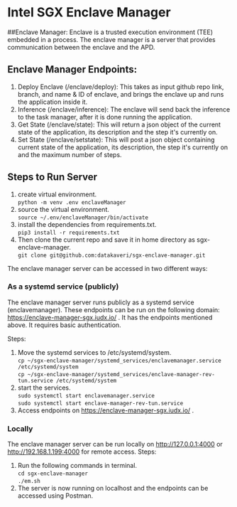 # Intel SGX Enclave Manager

##Enclave Manager:
Enclave is a trusted execution environment (TEE) embedded in a process. The enclave manager is a server that provides communication between the enclave and the APD.

## Enclave Manager Endpoints:

1. Deploy Enclave (/enclave/deploy): This takes as input github repo link, branch, and name & ID of enclave, and brings the enclave up and runs the application inside it.
2. Inference (/enclave/inference): The enclave will send back the inference to the task manager, after it is done running the application.
3. Get State (/enclave/state): This will return a json object of the current state of the application, its description and the step it's currently on.
4. Set State (/enclave/setstate): This will post a json object containing current state of the application, its description, the step it's currently on and the maximum number of steps.

## Steps to Run Server
1. create virtual environment.  
      `python -m venv .env enclaveManager`
2. source the virtual environment.  
      `source ~/.env/enclaveManager/bin/activate`
3. install the dependencies from requirements.txt.  
      `pip3 install -r requirements.txt`  
4. Then clone the current repo and save it in home directory as sgx-enclave-manager.  
      `git clone git@github.com:datakaveri/sgx-enclave-manager.git`

The enclave manager server can be accessed in two different ways:

### As a systemd service (publicly)

The enclave manager server runs publicly as a systemd service (enclavemanager). These endpoints can be run on the following domain: https://enclave-manager-sgx.iudx.io/ . It has the endpoints mentioned above. It requires basic authentication.

Steps:
1. Move the systemd services to /etc/systemd/system.  
   `cp ~/sgx-enclave-manager/systemd_services/enclavemanager.service /etc/systemd/system`  
   `cp ~/sgx-enclave-manager/systemd_services/enclave-manager-rev-tun.service /etc/systemd/system`
2. start the services.  
   `sudo systemctl start enclavemanager.service`  
   `sudo systemctl start enclave-manager-rev-tun.service`
3. Access endpoints on https://enclave-manager-sgx.iudx.io/ .

### Locally
The enclave manager server can be run locally on http://127.0.0.1:4000 or http://192.168.1.199:4000 for remote access. Steps:

1. Run the following commands in terminal.  
   `cd sgx-enclave-manager`  
   `./em.sh`
2. The server is now running on localhost and the endpoints can be accessed using Postman.
